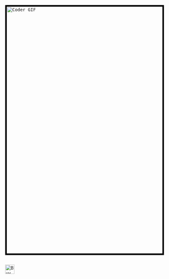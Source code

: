 <kbd>
 <img style="border:5px solid black;"  src="https://64.media.tumblr.com/tumblr_lbw8phlVKq1qdunk8o1_500.gifv" alt="Coder GIF" width="800">
</kbd>
<br></br>

<a href="https://www.buymeacoffee.com/scieslinski"><img src="https://www.buymeacoffee.com/assets/img/guidelines/download-assets-sm-1.svg" alt="Buy Me A Coffee" height="30"></a>




<!--
**slawomircieslinski/slawomircieslinski** is a ✨ _special_ ✨ repository because its `README.md` (this file) appears on your GitHub profile.

Here are some ideas to get you started:

- 🔭 I’m currently working on ...
- 🌱 I’m currently learning ...
- 👯 I’m looking to collaborate on ...
- 🤔 I’m looking for help with ...
- 💬 Ask me about ...
- 📫 How to reach me: ...
- 😄 Pronouns: ...
- ⚡ Fun fact: ...
-->
